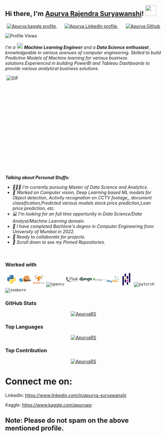 ## Hi there, I'm [Apurva Rajendra Suryawanshi](www.linkedin.com/in/apurva-suryawanshi)! <img src="https://raw.githubusercontent.com/TheDudeThatCode/TheDudeThatCode/master/Assets/Hi.gif" width=35 height=35> 

<p align="center">
      <a href="https://www.kaggle.com/apurvasr">
        <img align="center" alt="Apurva kaggle profile" width="22px" src="https://cdn.jsdelivr.net/npm/simple-icons@3.11.0/icons/kaggle.svg" />
      </a>&nbsp;&nbsp;&nbsp;&nbsp;&nbsp;
      <a href="https://www.linkedin.com/in/apurva-suryawanshi">
        <img align="center" alt="Apurva LinkedIn profile" src="https://img.shields.io/badge/LinkedIn-0077B5?style=for-the-badge&logo=linkedin&logoColor=white"/>
      </a>&nbsp;&nbsp;&nbsp;&nbsp;&nbsp;
      <a href="https://github.com/ApurvaRS">
        <img align="center" alt="Apurva Github" src="https://img.shields.io/badge/GitHub-100000?style=for-the-badge&logo=github&logoColor=white" />
      </a>
 	</p>
  
  ![Profile Views](https://komarev.com/ghpvc/?username=ApurvaRS&style=flat-square)

<p>
  <em>
  I'm a <img src="https://raw.githubusercontent.com/TheDudeThatCode/TheDudeThatCode/master/Assets/Medal.gif" width=20 height=20> <b>Machine Learning Engineer</b> and a <b> Data Science enthusiast </b>, knowledgeable in various avenues of computer engineering. Skilled to build Predictive Models of Machine learning for various business solutions.Experienced in building PowerBI and Tableau Dashboards to provide various analytical business solutions.
  </em>
 </p>

<img align="right" alt="GIF" src="https://github.com/abhisheknaiidu/abhisheknaiidu/blob/master/code.gif?raw=true" width="500" height="320" />

<em>
<b>Talking about Personal Stuffs:</b>

- 👨🏽‍💻 I'm currently pursuing Master of Data Science and Analytics.
- 🔭 Worked on Computer vision,  Deep Learning based ML models for Object detection, Activity recognation on CCTV footage,, document classification,Predicted various models stock price prediction,Loan price prediction, etc.  
- 💻 I'm looking for an full time opportunity in Data Science/Data Analyst/Machine Learning domain.
- 💼 I have completed Bachlore's degree in Computer Engineering from  University of Mumbai in 2022.
- 💬 Ready to collaborate for projects.
- 📌 Scroll down to see my Pinned Repositories.
<br/> 
</em>

### Worked with 

<code><img height="40" src="https://raw.githubusercontent.com/github/explore/80688e429a7d4ef2fca1e82350fe8e3517d3494d/topics/python/python.png" title="Python"></code>
<code><img height="40" src="https://raw.githubusercontent.com/github/explore/80688e429a7d4ef2fca1e82350fe8e3517d3494d/topics/scikit-learn/scikit-learn.png" title="sklearn"></code>
<code><img height="40" src="https://raw.githubusercontent.com/github/explore/80688e429a7d4ef2fca1e82350fe8e3517d3494d/topics/tensorflow/tensorflow.png" title="TensorFlow"></code>
<code><img height="40" src="https://www.vectorlogo.zone/logos/opencv/opencv-icon.svg" title="opencv"></code>
<code><img height="40" src="https://raw.githubusercontent.com/github/explore/80688e429a7d4ef2fca1e82350fe8e3517d3494d/topics/flask/flask.png" title="Flask"></code></code>
<code><img height="40" src="https://raw.githubusercontent.com/github/explore/80688e429a7d4ef2fca1e82350fe8e3517d3494d/topics/django/django.png" title="Django"></code>
<code><img height="40" src="https://raw.githubusercontent.com/github/explore/80688e429a7d4ef2fca1e82350fe8e3517d3494d/topics/mongodb/mongodb.png" title="mongodb"></code>
<code><img height="40" src="https://raw.githubusercontent.com/devicons/devicon/master/icons/mysql/mysql-original-wordmark.svg" title="mysql"></code>
<code><img height="40" src="https://raw.githubusercontent.com/devicons/devicon/2ae2a900d2f041da66e950e4d48052658d850630/icons/pandas/pandas-original.svg" title="pandas"></code>
<code><img height="40" src="https://www.vectorlogo.zone/logos/pytorch/pytorch-icon.svg" title="pytorch"></code>
<code><img height="40" src="https://seaborn.pydata.org/_images/logo-mark-lightbg.svg" title="seaborn"></code>





### GitHub Stats

<p align="center">
  <a href = "https://github.com/ApurvaRS">
<img src="https://github-readme-stats.vercel.app/api?username=ApurvaRS&show_icons=true&locale=en" alt="ApurvaRS">
  </a>
 </p>
 
### Top Languages

<p align="center">
<a href = "https://github.com/ApurvaRS">
  <img src="https://github-readme-stats.vercel.app/api/top-langs?username=ApurvaRS&show_icons=true&locale=en&layout=compact" alt="ApurvaRS">
</a>
</p>

### Top Contribution

<p align="center">
<a href = "https://github.com/ApurvaRS">
  <img src="https://github-readme-streak-stats.herokuapp.com/?user=ApurvaRS&" alt="ApurvaRS">
</a>
</p>

# Connect me on:

LinkedIn: https://www.linkedin.com/in/apurva-suryawanshi

Kaggle: https://www.kaggle.com/apurvasr
## Note: Please do not spam on the above mentioned profile.
